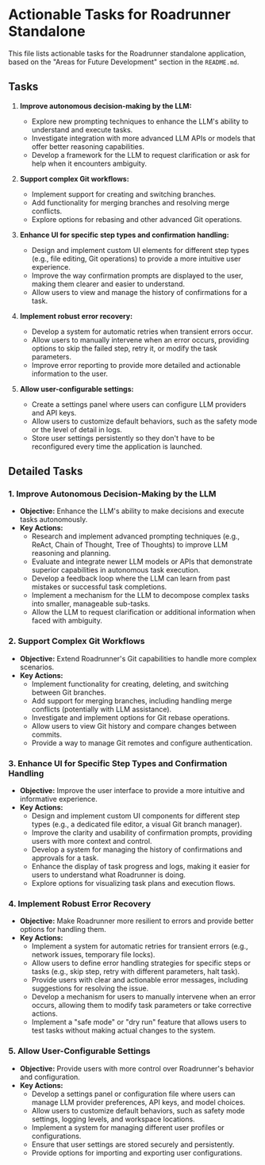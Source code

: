 # Actionable Tasks for Roadrunner Standalone

This file lists actionable tasks for the Roadrunner standalone application, based on the "Areas for Future Development" section in the `README.md`.

## Tasks

1.  **Improve autonomous decision-making by the LLM:**
    *   Explore new prompting techniques to enhance the LLM's ability to understand and execute tasks.
    *   Investigate integration with more advanced LLM APIs or models that offer better reasoning capabilities.
    *   Develop a framework for the LLM to request clarification or ask for help when it encounters ambiguity.

2.  **Support complex Git workflows:**
    *   Implement support for creating and switching branches.
    *   Add functionality for merging branches and resolving merge conflicts.
    *   Explore options for rebasing and other advanced Git operations.

3.  **Enhance UI for specific step types and confirmation handling:**
    *   Design and implement custom UI elements for different step types (e.g., file editing, Git operations) to provide a more intuitive user experience.
    *   Improve the way confirmation prompts are displayed to the user, making them clearer and easier to understand.
    *   Allow users to view and manage the history of confirmations for a task.

4.  **Implement robust error recovery:**
    *   Develop a system for automatic retries when transient errors occur.
    *   Allow users to manually intervene when an error occurs, providing options to skip the failed step, retry it, or modify the task parameters.
    *   Improve error reporting to provide more detailed and actionable information to the user.

5.  **Allow user-configurable settings:**
    *   Create a settings panel where users can configure LLM providers and API keys.
    *   Allow users to customize default behaviors, such as the safety mode or the level of detail in logs.
    *   Store user settings persistently so they don't have to be reconfigured every time the application is launched.

## Detailed Tasks

### 1. Improve Autonomous Decision-Making by the LLM

*   **Objective:** Enhance the LLM's ability to make decisions and execute tasks autonomously.
*   **Key Actions:**
    *   Research and implement advanced prompting techniques (e.g., ReAct, Chain of Thought, Tree of Thoughts) to improve LLM reasoning and planning.
    *   Evaluate and integrate newer LLM models or APIs that demonstrate superior capabilities in autonomous task execution.
    *   Develop a feedback loop where the LLM can learn from past mistakes or successful task completions.
    *   Implement a mechanism for the LLM to decompose complex tasks into smaller, manageable sub-tasks.
    *   Allow the LLM to request clarification or additional information when faced with ambiguity.

### 2. Support Complex Git Workflows

*   **Objective:** Extend Roadrunner's Git capabilities to handle more complex scenarios.
*   **Key Actions:**
    *   Implement functionality for creating, deleting, and switching between Git branches.
    *   Add support for merging branches, including handling merge conflicts (potentially with LLM assistance).
    *   Investigate and implement options for Git rebase operations.
    *   Allow users to view Git history and compare changes between commits.
    *   Provide a way to manage Git remotes and configure authentication.

### 3. Enhance UI for Specific Step Types and Confirmation Handling

*   **Objective:** Improve the user interface to provide a more intuitive and informative experience.
*   **Key Actions:**
    *   Design and implement custom UI components for different step types (e.g., a dedicated file editor, a visual Git branch manager).
    *   Improve the clarity and usability of confirmation prompts, providing users with more context and control.
    *   Develop a system for managing the history of confirmations and approvals for a task.
    *   Enhance the display of task progress and logs, making it easier for users to understand what Roadrunner is doing.
    *   Explore options for visualizing task plans and execution flows.

### 4. Implement Robust Error Recovery

*   **Objective:** Make Roadrunner more resilient to errors and provide better options for handling them.
*   **Key Actions:**
    *   Implement a system for automatic retries for transient errors (e.g., network issues, temporary file locks).
    *   Allow users to define error handling strategies for specific steps or tasks (e.g., skip step, retry with different parameters, halt task).
    *   Provide users with clear and actionable error messages, including suggestions for resolving the issue.
    *   Develop a mechanism for users to manually intervene when an error occurs, allowing them to modify task parameters or take corrective actions.
    *   Implement a "safe mode" or "dry run" feature that allows users to test tasks without making actual changes to the system.

### 5. Allow User-Configurable Settings

*   **Objective:** Provide users with more control over Roadrunner's behavior and configuration.
*   **Key Actions:**
    *   Develop a settings panel or configuration file where users can manage LLM provider preferences, API keys, and model choices.
    *   Allow users to customize default behaviors, such as safety mode settings, logging levels, and workspace locations.
    *   Implement a system for managing different user profiles or configurations.
    *   Ensure that user settings are stored securely and persistently.
    *   Provide options for importing and exporting user configurations.
